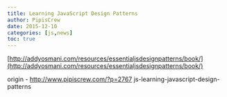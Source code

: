 ```yaml
---
title: Learning JavaScript Design Patterns
author: PipisCrew
date: 2015-12-10
categories: [js,news]
toc: true
---
```


[http://addyosmani.com/resources/essentialjsdesignpatterns/book/](http://addyosmani.com/resources/essentialjsdesignpatterns/book/)

origin - http://www.pipiscrew.com/?p=2767 js-learning-javascript-design-patterns